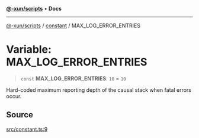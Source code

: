 [**@-xun/scripts**](../../README.md) • **Docs**

***

[@-xun/scripts](../../README.md) / [constant](../README.md) / MAX\_LOG\_ERROR\_ENTRIES

# Variable: MAX\_LOG\_ERROR\_ENTRIES

> `const` **MAX\_LOG\_ERROR\_ENTRIES**: `10` = `10`

Hard-coded maximum reporting depth of the causal stack when fatal errors
occur.

## Source

[src/constant.ts:9](https://github.com/Xunnamius/xscripts/blob/7129e155987055d658c285b3a31d449ff5e71ba7/src/constant.ts#L9)
